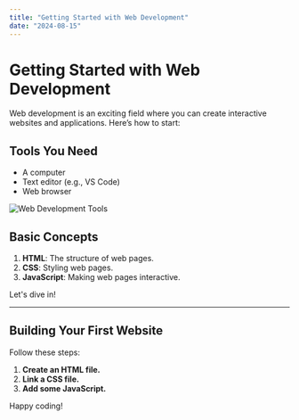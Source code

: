```yaml
---
title: "Getting Started with Web Development"
date: "2024-08-15"
---
```


# Getting Started with Web Development

Web development is an exciting field where you can create interactive websites and applications. Here’s how to start:

## Tools You Need
- A computer
- Text editor (e.g., VS Code)
- Web browser

![Web Development Tools](https://via.placeholder.com/600x400)

## Basic Concepts
1. **HTML**: The structure of web pages.
2. **CSS**: Styling web pages.
3. **JavaScript**: Making web pages interactive.

Let's dive in!

---

## Building Your First Website

Follow these steps:
1. **Create an HTML file.**
2. **Link a CSS file.**
3. **Add some JavaScript.**

Happy coding!

